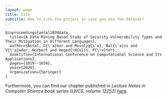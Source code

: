 ```yaml
---
layout: page
title: Cite
subtitle: How to cite the project in case you use the dataset?
---
```


    @inproceedings{antal2020data,
      title={A Data-Mining Based Study of Security Vulnerability Types and Their Mitigation in Different Languages},
      author={Antal, G{\'a}bor and Mosolyg{\'o}, Bal{\'a}zs and V{\'a}ndor, Norbert and Heged{\H{u}}s, P{\'e}ter},
      booktitle={International Conference on Computational Science and Its Applications},
      pages={1019--1034},
      year={2020},
      organization={Springer}
    }

Furthermore, you can find our chapter published in *Lecture Notes in Computer Science book series (LNCS, volume 12252)* [here](https://link.springer.com/chapter/10.1007/978-3-030-58811-3_72).
